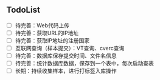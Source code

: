## TodoList
- [ ] 待完善：Web代码上传
- [ ] 待完善：获取URL的IP地址
- [ ] 待完善：获取IP地址的注册国家
- [ ] 互联网查询（样本提交）：VT查询、cverc查询
- [ ] 待完善：数据库保存提交时间、文件名信息
- [ ] 待完善：统计数据库数据，保存到一个表中，每次启动查表
- [ ] 长期：持续收集样本，进行打标签入库操作